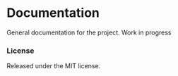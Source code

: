# Documentation
General documentation for the project.
Work in progress

### License
Released under the MIT license.
